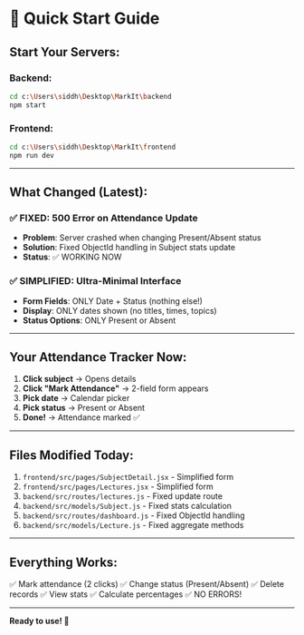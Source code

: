 # 🚀 Quick Start Guide

## Start Your Servers:

### Backend:
```bash
cd c:\Users\siddh\Desktop\MarkIt\backend
npm start
```

### Frontend:
```bash
cd c:\Users\siddh\Desktop\MarkIt\frontend
npm run dev
```

---

## What Changed (Latest):

### ✅ FIXED: 500 Error on Attendance Update
- **Problem**: Server crashed when changing Present/Absent status
- **Solution**: Fixed ObjectId handling in Subject stats update
- **Status**: ✅ WORKING NOW

### ✅ SIMPLIFIED: Ultra-Minimal Interface
- **Form Fields**: ONLY Date + Status (nothing else!)
- **Display**: ONLY dates shown (no titles, times, topics)
- **Status Options**: ONLY Present or Absent

---

## Your Attendance Tracker Now:

1. **Click subject** → Opens details
2. **Click "Mark Attendance"** → 2-field form appears
3. **Pick date** → Calendar picker
4. **Pick status** → Present or Absent
5. **Done!** → Attendance marked ✅

---

## Files Modified Today:

1. `frontend/src/pages/SubjectDetail.jsx` - Simplified form
2. `frontend/src/pages/Lectures.jsx` - Simplified form
3. `backend/src/routes/lectures.js` - Fixed update route
4. `backend/src/models/Subject.js` - Fixed stats calculation
5. `backend/src/routes/dashboard.js` - Fixed ObjectId handling
6. `backend/src/models/Lecture.js` - Fixed aggregate methods

---

## Everything Works:
✅ Mark attendance (2 clicks)
✅ Change status (Present/Absent)
✅ Delete records
✅ View stats
✅ Calculate percentages
✅ NO ERRORS!

---

**Ready to use! 🎉**
